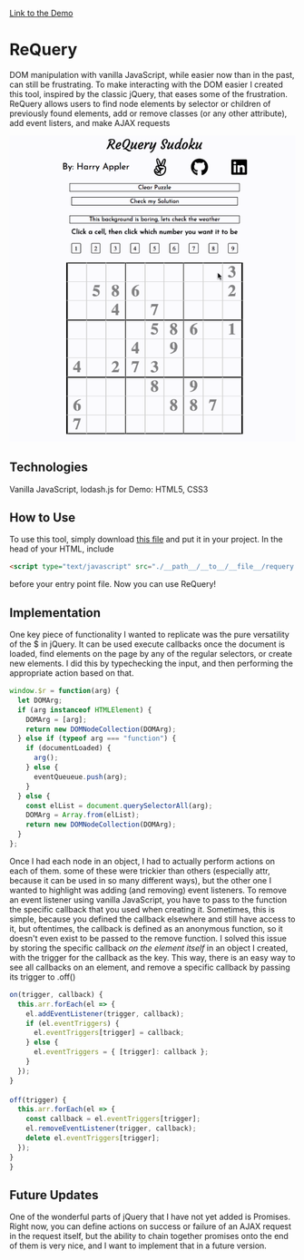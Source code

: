 [Link to the Demo](https://www.harryappler.com/ReQuery)

# ReQuery

DOM manipulation with vanilla JavaScript, while easier now than in the past, can still be frustrating. To make interacting with the DOM easier I created this tool, inspired by the classic jQuery, that eases some of the frustration. ReQuery allows users to find node elements by selector or children of previously found elements, add or remove classes (or any other attribute), add event listers, and make AJAX requests

![Gif of gameplay](https://raw.githubusercontent.com/happler/ReQuery/master/assets/requery.gif)

## Technologies

Vanilla JavaScript, lodash.js for Demo: HTML5, CSS3

## How to Use

To use this tool, simply download [this file](..blob/master/lib/requery.js) and put it in your project. In the head of your HTML, include

```html
<script type="text/javascript" src="./__path__/__to__/__file__/requery.js"> </script>
```

before your entry point file. Now you can use ReQuery!

## Implementation

One key piece of functionality I wanted to replicate was the pure versatility of the $ in jQuery. It can be used execute callbacks once the document is loaded, find elements on the page by any of the regular selectors, or create new elements. I did this by typechecking the input, and then performing the appropriate action based on that.

```javascript
window.$r = function(arg) {
  let DOMArg;
  if (arg instanceof HTMLElement) {
    DOMArg = [arg];
    return new DOMNodeCollection(DOMArg);
  } else if (typeof arg === "function") {
    if (documentLoaded) {
      arg();
    } else {
      eventQueueue.push(arg);
    }
  } else {
    const elList = document.querySelectorAll(arg);
    DOMArg = Array.from(elList);
    return new DOMNodeCollection(DOMArg);
  }
};
```

Once I had each node in an object, I had to actually perform actions on each of them. some of these were trickier than others (especially attr, because it can be used in so many different ways), but the other one I wanted to highlight was adding (and removing) event listeners. To remove an event listener using vanilla JavaScript, you have to pass to the function the specific callback that you used when creating it. Sometimes, this is simple, because you defined the callback elsewhere and still have access to it, but oftentimes, the callback is defined as an anonymous function, so it doesn't even exist to be passed to the remove function. I solved this issue by storing the specific callback _on the element itself_ in an object I created, with the trigger for the callback as the key. This way, there is an easy way to see all callbacks on an element, and remove a specific callback by passing its trigger to .off()

```javascript
on(trigger, callback) {
  this.arr.forEach(el => {
    el.addEventListener(trigger, callback);
    if (el.eventTriggers) {
      el.eventTriggers[trigger] = callback;
    } else {
      el.eventTriggers = { [trigger]: callback };
    }
  });
}

off(trigger) {
  this.arr.forEach(el => {
    const callback = el.eventTriggers[trigger];
    el.removeEventListener(trigger, callback);
    delete el.eventTriggers[trigger];
  });
}
}
```

## Future Updates

One of the wonderful parts of jQuery that I have not yet added is Promises. Right now, you can define actions on success or failure of an AJAX request in the request itself, but the ability to chain together promises onto the end of them is very nice, and I want to implement that in a future version.
